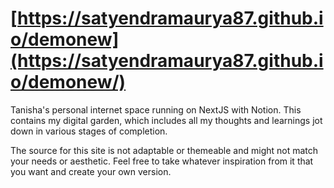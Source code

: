 # [https://satyendramaurya87.github.io/demonew](https://satyendramaurya87.github.io/demonew/)

Tanisha's personal internet space running on NextJS with Notion. This contains my digital garden, which includes all my thoughts and learnings jot down in various stages of completion.

The source for this site is not adaptable or themeable and might not match your needs or aesthetic. Feel free to take whatever inspiration from it that you want and create your own version.
